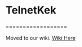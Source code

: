 # TelnetKek
==================

Moved to our wiki.
[Wiki Here](https://github.com/RedCrafted-Develoment/TelnetKek/wiki)
